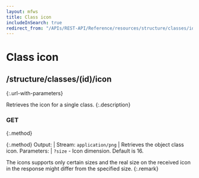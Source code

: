 ```yaml
---
layout: mfws
title: Class icon
includeInSearch: true
redirect_from: "/APIs/REST-API/Reference/resources/structure/classes/id/icon.html"
---
```


# Class icon

## /structure/classes/(id)/icon
{:.url-with-parameters}

Retrieves the icon for a single class.
{:.description}

### GET
{:.method}

{:.method}
Output: | Stream: `application/png`
| Retrieves the object class icon. 
Parameters: | `?size` - Icon dimension. Default is 16.

The icons supports only certain sizes and the real size on the received icon in the response might differ from the specified size. 
{:.remark}